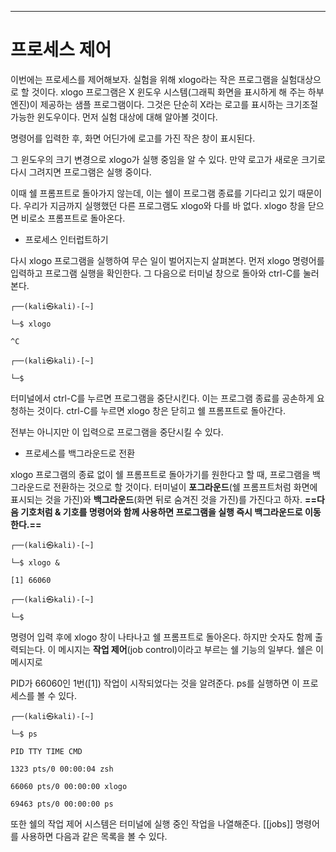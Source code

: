 
---
# 프로세스 제어


이번에는 프로세스를 제어해보자. 실험을 위해 xlogo라는 작은 프로그램을 실험대상으로 할 것이다. xlogo 프로그램은 X 윈도우 시스템(그래픽 화면을 표시하게 해 주는 하부 엔진)이 제공하는 샘플 프로그램이다. 그것은 단순히 X라는 로고를 표시하는 크기조절 가능한 윈도우이다. 먼저 실험 대상에 대해 알아볼 것이다.

명령어를 입력한 후, 화면 어딘가에 로고를 가진 작은 창이 표시된다.

그 윈도우의 크기 변경으로 xlogo가 실행 중임을 알 수 있다. 만약 로고가 새로운 크기로 다시 그려지면 프로그램은 실행 중이다.

이때 쉘 프롬프트로 돌아가지 않는데, 이는 쉘이 프로그램 종료를 기다리고 있기 때문이다. 우리가 지금까지 실행했던 다른 프로그램도 xlogo와 다를 바 없다. xlogo 창을 닫으면 비로소 프롬프트로 돌아온다.


- 프로세스 인터럽트하기

다시 xlogo 프로그램을 실행하여 무슨 일이 벌어지는지 살펴본다. 먼저 xlogo 명령어를 입력하고 프로그램 실행을 확인한다. 그 다음으로 터미널 창으로 돌아와 ctrl-C를 눌러본다.


``` shell
┌──(kali㉿kali)-[~]

└─$ xlogo

^C

┌──(kali㉿kali)-[~]

└─$
```

터미널에서 ctrl-C를 누르면 프로그램을 중단시킨다. 이는 프로그램 종료를 공손하게 요청하는 것이다. ctrl-C를 누르면 xlogo 창은 닫히고 쉘 프롬프트로 돌아간다.


전부는 아니지만 이 입력으로 프로그램을 중단시킬 수 있다.





- 프로세스를 백그라운드로 전환


xlogo 프로그램의 종료 없이 쉘 프롬프트로 돌아가기를 원한다고 할 때, 프로그램을 백그라운드로 전환하는 것으로 할 것이다. 터미널이 **포그라운드**(쉘 프롬프트처럼 화면에 표시되는 것을 가진)와 **백그라운드**(화면 뒤로 숨겨진 것을 가진)를 가진다고 하자. **==다음 기호처럼 & 기호를 명령어와 함께 사용하면 프로그램을 실행 즉시 백그라운드로 이동한다.==**


``` shell
┌──(kali㉿kali)-[~]

└─$ xlogo &

[1] 66060

┌──(kali㉿kali)-[~]

└─$
```


명령어 입력 후에 xlogo 창이 나타나고 쉘 프롬프트로 돌아온다. 하지만 숫자도 함께 출력되는다. 이 메시지는 **작업 제어**(job control)이라고 부르는 쉘 기능의 일부다. 쉘은 이 메시지로

PID가 66060인 1번([1]) 작업이 시작되었다는 것을 알려준다. ps를 실행하면 이 프로세스를 볼 수 있다.


```
┌──(kali㉿kali)-[~]

└─$ ps

PID TTY TIME CMD

1323 pts/0 00:00:04 zsh

66060 pts/0 00:00:00 xlogo

69463 pts/0 00:00:00 ps
```

또한 쉘의 작업 제어 시스템은 터미널에 실행 중인 작업을 나열해준다. [[jobs]] 명령어를 사용하면 다음과 같은 목록을 볼 수 있다.